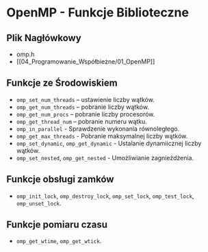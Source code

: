 # OpenMP - Funkcje Biblioteczne

## Plik Nagłówkowy
- omp.h
-  [[04_Programowanie_Współbieżne/01_OpenMP]]

## Funkcje ze Środowiskiem
- `omp_set_num_threads` – ustawienie liczby wątków.
- `omp_get_num_threads` – pobranie liczby wątków.
- `omp_get_num_procs` – pobranie liczby procesorów.
- `omp_get_thread_num` – pobranie numeru wątku.
-   `omp_in_parallel` - Sprawdzenie wykonania równoległego.
 - `omp_get_max_threads` - Pobranie maksymalnej liczby wątków.
 - `omp_set_dynamic`, `omp_get_dynamic` -  Ustalanie dynamiicznej liczby wątków.
 - `omp_set_nested`, `omp_get_nested` - Umożliwianie zagnieżdżenia.

## Funkcje obsługi zamków
- `omp_init_lock`, `omp_destroy_lock`, `omp_set_lock`, `omp_test_lock`, `omp_unset_lock`.

## Funkcje pomiaru czasu
- `omp_get_wtime`, `omp_get_wtick`.
